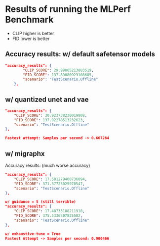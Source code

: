 # Results of running the MLPerf Benchmark

- CLIP higher is better
- FID lower is better

## Accuracy results: w/ default safetensor models

```json
"accuracy_results": {
        "CLIP_SCORE": 29.99805213883519,
        "FID_SCORE": 137.89080923108685,
        "scenario": "TestScenario.Offline"
    },
```

## w/ quantized unet and vae

```json
"accuracy_results": {
    "CLIP_SCORE": 30.923738230019808,
    "FID_SCORE": 137.92278513232623,
    "scenario": "TestScenario.Offline"
},

Fastest attempt: Samples per second -> 0.667284
```
## w/ migraphx

Accuracy results: (much worse accuracy)

```json
"accuracy_results": {
    "CLIP_SCORE": 17.581279400736094,
    "FID_SCORE": 371.37723025970547,
    "scenario": "TestScenario.Offline"
},

w/ guidance = 5 (still terrible)
"accuracy_results": {
    "CLIP_SCORE": 17.48733188211918,
    "FID_SCORE": 375.5336307825502,
    "scenario": "TestScenario.Offline"
},

w/ exhaustive-tune = True
Fastest Attempt -> Samples per second: 0.900466
```
